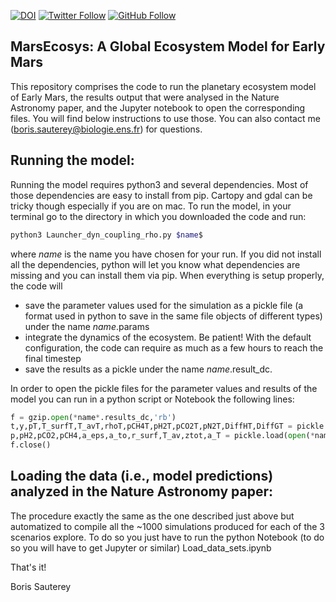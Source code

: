[![DOI](https://zenodo.org/badge/518750122.svg)](https://zenodo.org/badge/latestdoi/518750122)
[![Twitter Follow](https://img.shields.io/twitter/follow/BorisSauterey.svg?style=flat-square&logo=twitter&label=Follow)](https://twitter.com/BorisSauterey)
[![GitHub Follow](https://img.shields.io/github/followers/bsauterey.svg?style=flat-square&logo=github&label=Follow)](https://github.com/bsauterey)

## MarsEcosys: A Global Ecosystem Model for Early Mars

This repository comprises the code to run the planetary ecosystem model of Early Mars, the results output that were analysed in the Nature Astronomy paper, and the Jupyter notebook to open the corresponding files. You will find below instructions to use those. You can also contact me (boris.sauterey@biologie.ens.fr) for questions.

## Running the model:

Running the model requires python3 and several dependencies. Most of those dependencies are easy to install from pip. Cartopy and gdal can be tricky though especially if you are on mac. To run the model, in your terminal go to the directory in which you downloaded the code and run:

```bash
python3 Launcher_dyn_coupling_rho.py $name$
```

where *name* is the name you have chosen for your run. If you did not install all the dependencies, python will let you know what dependencies are missing and you can install them via pip. When everything is setup properly, the code will 

- save the parameter values used for the simulation as a pickle file (a format used in python to save in the same file objects of different types) under the name *name*.params
- integrate the dynamics of the ecosystem. Be patient! With the default configuration, the code can require as much as a few hours to reach the final timestep
- save the results as a pickle under the name *name*.result_dc.

In order to open the pickle files for the parameter values and results of the model you can run in a python script or Notebook the following lines:

```python
f = gzip.open(*name*.results_dc,'rb') 
t,y,pT,T_surfT,T_avT,rhoT,pCH4T,pH2T,pCO2T,pN2T,DiffHT,DiffGT = pickle.load(f)
p,pH2,pCO2,pCH4,a_eps,a_to,r_surf,T_av,ztot,a_T = pickle.load(open(*name*.params,'rb'))
f.close()
```

## Loading the data (i.e., model predictions) analyzed in the Nature Astronomy paper:

The procedure exactly the same as the one described just above but automatized to compile all the ~1000 simulations produced for each of the 3 scenarios explore. To do so you just have to run the python Notebook (to do so you will have to get Jupyter or similar) Load_data_sets.ipynb

That's it!

Boris Sauterey

